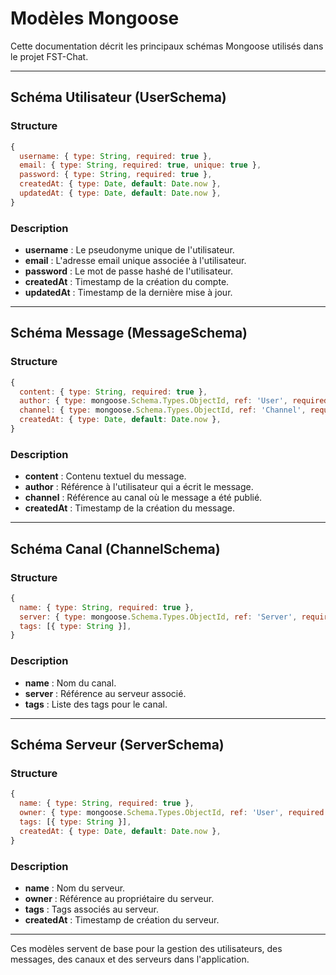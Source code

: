 # Modèles Mongoose

Cette documentation décrit les principaux schémas Mongoose utilisés dans le projet FST-Chat.

---

## Schéma Utilisateur (UserSchema)

### Structure
```javascript
{
  username: { type: String, required: true },
  email: { type: String, required: true, unique: true },
  password: { type: String, required: true },
  createdAt: { type: Date, default: Date.now },
  updatedAt: { type: Date, default: Date.now },
}
```

### Description
- **username** : Le pseudonyme unique de l'utilisateur.
- **email** : L'adresse email unique associée à l'utilisateur.
- **password** : Le mot de passe hashé de l'utilisateur.
- **createdAt** : Timestamp de la création du compte.
- **updatedAt** : Timestamp de la dernière mise à jour.

---

## Schéma Message (MessageSchema)

### Structure
```javascript
{
  content: { type: String, required: true },
  author: { type: mongoose.Schema.Types.ObjectId, ref: 'User', required: true },
  channel: { type: mongoose.Schema.Types.ObjectId, ref: 'Channel', required: true },
  createdAt: { type: Date, default: Date.now },
}
```

### Description
- **content** : Contenu textuel du message.
- **author** : Référence à l'utilisateur qui a écrit le message.
- **channel** : Référence au canal où le message a été publié.
- **createdAt** : Timestamp de la création du message.

---

## Schéma Canal (ChannelSchema)

### Structure
```javascript
{
  name: { type: String, required: true },
  server: { type: mongoose.Schema.Types.ObjectId, ref: 'Server', required: true },
  tags: [{ type: String }],
}
```

### Description
- **name** : Nom du canal.
- **server** : Référence au serveur associé.
- **tags** : Liste des tags pour le canal.

---

## Schéma Serveur (ServerSchema)

### Structure
```javascript
{
  name: { type: String, required: true },
  owner: { type: mongoose.Schema.Types.ObjectId, ref: 'User', required: true },
  tags: [{ type: String }],
  createdAt: { type: Date, default: Date.now },
}
```

### Description
- **name** : Nom du serveur.
- **owner** : Référence au propriétaire du serveur.
- **tags** : Tags associés au serveur.
- **createdAt** : Timestamp de création du serveur.

---

Ces modèles servent de base pour la gestion des utilisateurs, des messages, des canaux et des serveurs dans l'application.

